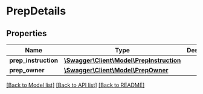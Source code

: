 # PrepDetails

## Properties
Name | Type | Description | Notes
------------ | ------------- | ------------- | -------------
**prep_instruction** | [**\Swagger\Client\Model\PrepInstruction**](PrepInstruction.md) |  | 
**prep_owner** | [**\Swagger\Client\Model\PrepOwner**](PrepOwner.md) |  | 

[[Back to Model list]](../README.md#documentation-for-models) [[Back to API list]](../README.md#documentation-for-api-endpoints) [[Back to README]](../README.md)


